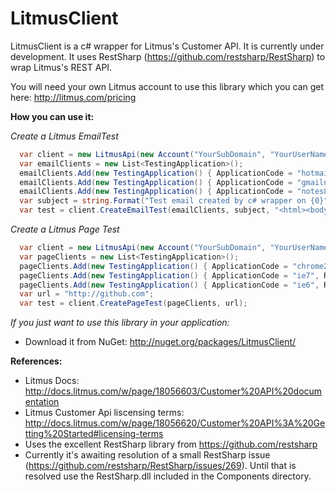 LitmusClient
============

LitmusClient is a c# wrapper for Litmus's Customer API.  It is currently under development.  It uses RestSharp (https://github.com/restsharp/RestSharp) to wrap Litmus's REST API.

You will need your own Litmus account to use this library which you can get here:  http://litmus.com/pricing

**How you can use it:**

_Create a Litmus EmailTest_

```c#
  var client = new LitmusApi(new Account("YourSubDomain", "YourUserName, "YourPassword")); 
  var emailClients = new List<TestingApplication>();
  emailClients.Add(new TestingApplication() { ApplicationCode = "hotmail", ResultType = "email" });
  emailClients.Add(new TestingApplication() { ApplicationCode = "gmailnew", ResultType = "email" });
  emailClients.Add(new TestingApplication() { ApplicationCode = "notes8", ResultType = "email" });
  var subject = string.Format("Test email created by c# wrapper on {0}", DateTime.Now);
  var test = client.CreateEmailTest(emailClients, subject, "<html><body><p>This is a kitten:</p><img src=\"http://placekitten.com/200/300\" alt=\"kitten\"></img></body></html>");

```

_Create a Litmus Page Test_ 

```c#
  var client = new LitmusApi(new Account("YourSubDomain", "YourUserName, "YourPassword"));            
  var pageClients = new List<TestingApplication>();
  pageClients.Add(new TestingApplication() { ApplicationCode = "chrome2", ResultType = "page" });
  pageClients.Add(new TestingApplication() { ApplicationCode = "ie7", ResultType = "page" });
  pageClients.Add(new TestingApplication() { ApplicationCode = "ie6", ResultType = "page" });
  var url = "http://github.com";
  var test = client.CreatePageTest(pageClients, url);

```

_If you just want to use this library in your application:_

- Download it from NuGet:  http://nuget.org/packages/LitmusClient/


**References:**

-  Litmus Docs: http://docs.litmus.com/w/page/18056603/Customer%20API%20documentation
-  Litmus Customer Api liscensing terms:  http://docs.litmus.com/w/page/18056620/Customer%20API%3A%20Getting%20Started#licensing-terms
-  Uses the excellent RestSharp library from https://github.com/restsharp
-  Currently it's awaiting resolution of a small RestSharp issue (https://github.com/restsharp/RestSharp/issues/269).  Until that is resolved use the RestSharp.dll included in the Components directory.
 
